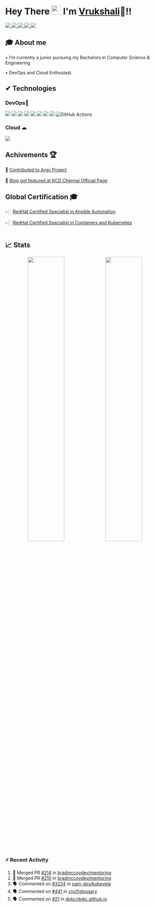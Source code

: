 #  Hey There <img src="https://github.com/TheDudeThatCode/TheDudeThatCode/blob/master/Assets/Hi.gif" width="29px"> I'm [Vrukshali](https://www.linkedin.com/in/vrukshali-torawane)🦥!!

<a href="https://www.linkedin.com/in/vrukshali-torawane">
  <img src="https://img.shields.io/badge/LinkedIn-0077B5?style=for-the-badge&logo=linkedin&logoColor=white" /> 
 </a> 
<a href="mailto:vrukshalitorawane@gmail.com">
  <img src="https://img.shields.io/badge/Gmail-D14836?style=for-the-badge&logo=gmail&logoColor=white"   />
</a>
<a href="https://twitter.com/vrukshali26">
  <img src="https://img.shields.io/badge/Twitter-1DA1F2?style=for-the-badge&logo=twitter&logoColor=white"   />
</a>
<a href="https://vrukshalitorawane.medium.com/">
  <img src="https://img.shields.io/badge/Medium-%23000000.svg?style=for-the-badge&logo=Medium&logoColor=white" />
</a>
<a href="https://www.youtube.com/channel/UCSch4za59t6N2kYfZH-B_YQ">
	<img src="https://img.shields.io/badge/YouTube-FF0000?style=for-the-badge&logo=youtube&logoColor=white" />
</a>
<br>

## 🎓 About me
• I’m currently a junior pursuing my Bachelors in Computer Science & Engineering <br />
<!-- • I'm [EX294 - Automation with Ansible - RedHat Certified Engineer](https://rhtapps.redhat.com/verify?certId=210-076-055) and [EX180 - RedHat Certified Specialist in Containers and Kubernetes](https://rhtapps.redhat.com/verify?certId=210-076-055)  <br /> -->
• DevOps and Cloud Enthusiast.


##  ✔ Technologies 

<!-- ### Languages⚡
<img src="https://img.shields.io/badge/Python-FFD43B?style=for-the-badge&logo=python&logoColor=darkgreen" /> <img src="https://img.shields.io/badge/Java-ED8B00?style=for-the-badge&logo=java&logoColor=white" />
 -->
### DevOps💙 
<img src="https://img.shields.io/badge/Ansible-000000?style=for-the-badge&logo=ansible&logoColor=white" /> <img src="https://img.shields.io/badge/Jenkins-D24939?style=for-the-badge&logo=Jenkins&logoColor=white" /> <img src="https://img.shields.io/badge/Docker-2CA5E0?style=for-the-badge&logo=docker&logoColor=white"> <img src="https://img.shields.io/badge/kubernetes-326ce5.svg?&style=for-the-badge&logo=kubernetes&logoColor=white"> <img src="https://img.shields.io/badge/Git-F05032?style=for-the-badge&logo=git&logoColor=white"> <img src="https://img.shields.io/badge/GitHub-100000?style=for-the-badge&logo=github&logoColor=white"> 
<img src="https://img.shields.io/badge/Linux-FCC624?style=for-the-badge&logo=linux&logoColor=black" /> <img src="https://img.shields.io/badge/terraform-%235835CC.svg?style=for-the-badge&logo=terraform&logoColor=white" /> 
![GitHub Actions](https://img.shields.io/badge/githubactions-%232671E5.svg?style=for-the-badge&logo=githubactions&logoColor=white)

### Cloud ☁
<img src="https://img.shields.io/badge/Amazon_AWS-232F3E?style=for-the-badge&logo=amazon-aws&logoColor=white" /> 
<!-- <img src="https://img.shields.io/badge/microsoft%20azure-0089D6?style=for-the-badge&logo=microsoft-azure&logoColor=white" />  -->

## Achivements 🏆

🚀 [Contributed to Argo Project](https://twitter.com/vrukshali26/status/1492142566510194688?s=20&t=mF-xV2oC4Eurs4KCNI7zKg) <br /><br />
🚀 [Blog got featured at KCD Chennai Official Page](https://twitter.com/kcdchennai/status/1495769039813365761?s=20&t=jDSYAcHQZjt8iL4TXv1Dlw)
<!-- ![visitors](https://profile-counter.glitch.me/Vrukshali-26/count.svg?align=center)  -->

## Global Certification 🎓

👉🏻[RedHat Certified Specialist in Ansible Automation](https://rhtapps.redhat.com/verify?certId=210-076-055) <br> <br>
👉🏻[RedHat Certified Specialist in Containers and Kubernetes](https://rhtapps.redhat.com/verify?certId=210-076-055) <br> <br>

## 📈 Stats
<p align="center">
	<img width="48%" src="https://github-readme-stats.vercel.app/api?username=Vrukshali-26&show_icons=true&theme=highcontrast" />
  <img width="48%" src="https://github-readme-streak-stats.herokuapp.com/?user=Vrukshali-26&theme=highcontrast" />
</p>

<!-- ![](https://activity-graph.herokuapp.com/graph?username=Vrukshali-26&theme=react-dark&hide_border=true) -->

### :zap: Recent Activity

<!--START_SECTION:activity-->
1. 🎉 Merged PR [#214](https://github.com/bradmccoydev/mentoring/pull/214) in [bradmccoydev/mentoring](https://github.com/bradmccoydev/mentoring)
2. 🎉 Merged PR [#210](https://github.com/bradmccoydev/mentoring/pull/210) in [bradmccoydev/mentoring](https://github.com/bradmccoydev/mentoring)
3. 🗣 Commented on [#3224](https://github.com/oam-dev/kubevela/issues/3224) in [oam-dev/kubevela](https://github.com/oam-dev/kubevela)
4. 🗣 Commented on [#441](https://github.com/cncf/glossary/issues/441) in [cncf/glossary](https://github.com/cncf/glossary)
5. 🗣 Commented on [#21](https://github.com/dokc/dokc.github.io/issues/21) in [dokc/dokc.github.io](https://github.com/dokc/dokc.github.io)
<!--END_SECTION:activity-->

